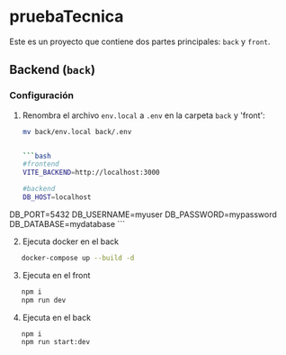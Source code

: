 # pruebaTecnica

Este es un proyecto que contiene dos partes principales: `back` y `front`.

## Backend (`back`)

### Configuración

1. Renombra el archivo `env.local` a `.env` en la carpeta `back` y 'front':

   ```sh
   mv back/env.local back/.env
   

   ```bash
   #frontend 
   VITE_BACKEND=http://localhost:3000
   ```

      ```bash
   #backend
     DB_HOST=localhost
DB_PORT=5432
DB_USERNAME=myuser
DB_PASSWORD=mypassword
DB_DATABASE=mydatabase  ```

2. Ejecuta docker en el back 
```bash
   docker-compose up --build -d 
```
3. Ejecuta en el front 
```bash
   npm i 
   npm run dev
```
4. Ejecuta en el back 
```bash
   npm i 
   npm run start:dev
```


